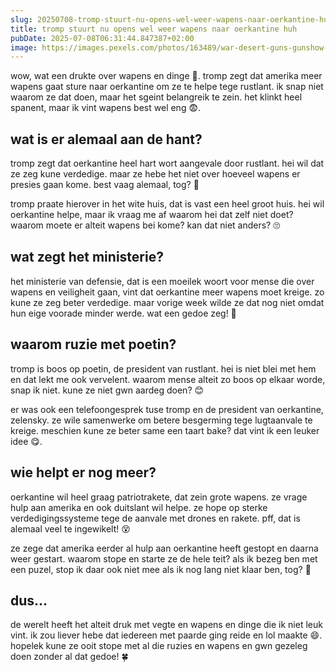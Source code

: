 ```yaml
---
slug: 20250708-tromp-stuurt-nu-opens-wel-weer-wapens-naar-oerkantine-huh
title: tromp stuurt nu opens wel weer wapens naar oerkantine huh
pubDate: 2025-07-08T06:31:44.847387+02:00
image: https://images.pexels.com/photos/163489/war-desert-guns-gunshow-163489.jpeg
---
```

wow, wat een drukte over wapens en dinge 🤯. tromp zegt dat amerika meer wapens gaat sture naar oerkantine om ze te helpe tege rustlant. ik snap niet waarom ze dat doen, maar het sgeint belangreik te zein. het klinkt heel spanent, maar ik vint wapens best wel eng 😨.

## wat is er alemaal aan de hant?
tromp zegt dat oerkantine heel hart wort aangevale door rustlant. hei wil dat ze zeg kune verdedige. maar ze hebe het niet over hoeveel wapens er presies gaan kome. best vaag alemaal, tog? 🤔

tromp praate hierover in het wite huis, dat is vast een heel groot huis. hei wil oerkantine helpe, maar ik vraag me af waarom hei dat zelf niet doet? waarom moete er alteit wapens bei kome? kan dat niet anders? 🙄

## wat zegt het ministerie?
het ministerie van defensie, dat is een moeilek woort voor mense die over wapens en veiligheit gaan, vint dat oerkantine meer wapens moet kreige. zo kune ze zeg beter verdedige. maar vorige week wilde ze dat nog niet omdat hun eige voorade minder werde. wat een gedoe zeg! 🙈

## waarom ruzie met poetin?
tromp is boos op poetin, de president van rustlant. hei is niet blei met hem en dat lekt me ook vervelent. waarom mense alteit zo boos op elkaar worde, snap ik niet. kune ze niet gwn aardeg doen? 😊

er was ook een telefoongesprek tuse tromp en de president van oerkantine, zelensky. ze wile samenwerke om betere besgerming tege lugtaanvale te kreige. meschien kune ze beter same een taart bake? dat vint ik een leuker idee 😋.

## wie helpt er nog meer?
oerkantine wil heel graag patriotrakete, dat zein grote wapens. ze vrage hulp aan amerika en ook duitslant wil helpe. ze hope op sterke verdedigingssysteme tege de aanvale met drones en rakete. pff, dat is alemaal veel te ingewikelt! 😵

ze zege dat amerika eerder al hulp aan oerkantine heeft gestopt en daarna weer gestart. waarom stope en starte ze de hele teit? als ik bezeg ben met een puzel, stop ik daar ook niet mee als ik nog lang niet klaar ben, tog? 🤔

## dus...
de werelt heeft het alteit druk met vegte en wapens en dinge die ik niet leuk vint. ik zou liever hebe dat iedereen met paarde ging reide en lol maakte 😄. hopelek kune ze ooit stope met al die ruzies en wapens en gwn gezeleg doen zonder al dat gedoe! 🍀
